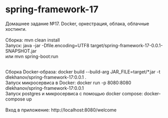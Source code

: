 # spring-framework-17
Домашнее задание №17. Docker, оркестрация, облака, облачные хостинги. <br /><br />
Сборка: mvn clean install <br />
Запуск: java -jar -Dfile.encoding=UTF8 target/spring-framework-17-0.0.1-SNAPSHOT.jar<br />
или mvn spring-boot:run <br />

<br />    
Сборка Docker-образа: docker build --build-arg JAR_FILE=target/*.jar -t dlekhanov/spring-framework-17:0.0.1 .
<br />
Запуск микросервиса в Docker: docker run -p 8080:8080 dlekhanov/spring-framework-17:0.0.1
<br />
Запуск postgres и микросервиса с помощью docker compose: docker-compose up

<br />    
<br />
Вход в приложение: http://localhost:8080/welcome